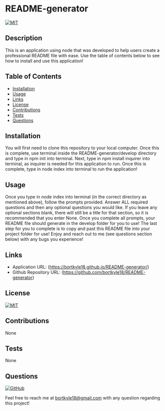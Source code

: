 
# README-generator

[![MIT](https://img.shields.io/badge/license-MIT-green?style=plastic)](https://choosealicense.com/licenses/mit/)

## Description

  This is an application using node that was developed to help users create a professional README file with ease. Use the table of contents below to see how to install and use this application!

## Table of Contents
  * [Installation](#installation)
  * [Usage](#usage)
  * [Links](#links)
  * [License](#license)
  * [Contributions](#contributions)
  * [Tests](#tests)
  * [Questions](#questions)
  
  
## Installation

  You will first need to clone this repository to your local computer. Once this is complete, use terminal inside the README-generator/develop directory and type in npm init into terminal. Next, type in npm install inquirer into terminal, as inquirer is needed for this application to run. Once this is complete, type in node index into terminal to run the application!

## Usage

  Once you type in node index into terminal (in the correct directory as mentioned above), follow the prompts provided. Answer ALL required questions and then any optional questions you would like. If you leave any optional sections blank, there will still be a title for that section, so it is recommended that you enter None. Once you complete all prompts, your README file should generate in the develop folder for you to use! The last step for you to complete is to copy and past this README file into your project folder for use! Enjoy and reach out to me (see questions section below) with any bugs you experience!

## Links

  * Application URL: (https://bortkyle18.github.io/README-generator/)
  * Github Repository URL: (https://github.com/bortkyle18/README-generator)

## License

  [![MIT](https://img.shields.io/badge/license-MIT-green?style=plastic)](https://choosealicense.com/licenses/mit/)

## Contributions

  None

## Tests

  None

## Questions

  [![GitHub](https://img.shields.io/badge/My%20GitHub-Click%20Here!-blueviolet?style=plastic&logo=GitHub)](https://github.com/bortkyle18) 

  Feel free to reach me at bortkyle18@gmail.com with any question regarding this project!
  